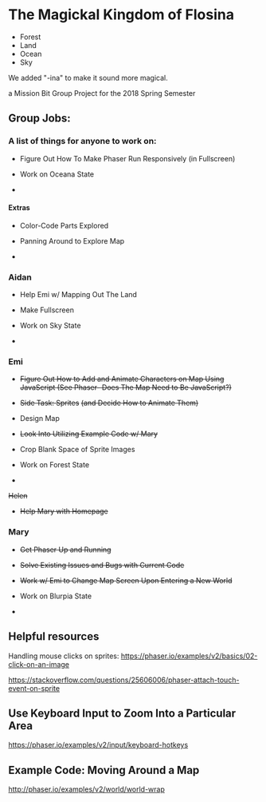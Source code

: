 # The Magickal Kingdom of Flosina

* Forest
* Land
* Ocean
* Sky

We added "-ina" to make it sound more magical.

a Mission Bit Group Project for the 2018 Spring Semester

## Group Jobs:

### A list of things for anyone to work on:

* Figure Out How To Make Phaser Run Responsively (in Fullscreen)

* Work on Oceana State

* 

#### Extras

* Color-Code Parts Explored

* Panning Around to Explore Map

*


### Aidan

* Help Emi w/ Mapping Out The Land

* Make Fullscreen

* Work on Sky State

* 

### Emi

* ~~Figure Out How to Add and Animate Characters on Map Using JavaScript (See Phaser- Does The Map Need to Be JavaScript?)~~

* ~~Side Task: Sprites~~ ~~(and Decide How to Animate Them)~~

* Design Map

* ~~Look Into Utilizing Example Code w/ Mary~~

* Crop Blank Space of Sprite Images

* Work on Forest State

* 

~~Helen~~

* ~~Help Mary with Homepage~~

### Mary

* ~~Get Phaser Up and Running~~

* ~~Solve Existing Issues and Bugs with Current Code~~

* ~~Work w/ Emi to Change Map Screen Upon Entering a New World~~

* Work on Blurpia State

* 

## Helpful resources

Handling mouse clicks on sprites:
https://phaser.io/examples/v2/basics/02-click-on-an-image

https://stackoverflow.com/questions/25606006/phaser-attach-touch-event-on-sprite

## Use Keyboard Input to Zoom Into a Particular Area

https://phaser.io/examples/v2/input/keyboard-hotkeys

## Example Code: Moving Around a Map

http://phaser.io/examples/v2/world/world-wrap